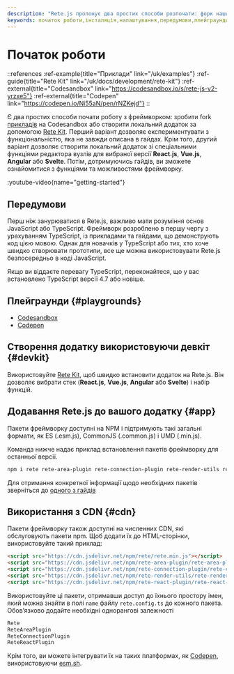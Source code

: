 ```yaml
---
description: "Rete.js пропонує два простих способи розпочати: форк наших прикладів на Codesandbox або створення локального додатку за допомогою Rete Kit. Дотримуйтеся наших гайдів, щоб ознайомитися з нашими функціями та можливостями"
keywords: початок роботи,інсталяція,налаштування,передумови,плейграунди, форк,rete kit
---
```


# Початок роботи

::references
:ref-example{title="Приклади" link="/uk/examples"}
:ref-guide{title="Rete Kit" link="/uk/docs/development/rete-kit"}
:ref-external{title="Codesandbox" link="https://codesandbox.io/s/rete-js-v2-yrzxe5"}
:ref-external{title="Codepen" link="https://codepen.io/Ni55aN/pen/rNZKejd"}
::

Є два простих способи почати роботу з фреймворком: зробити fork [прикладів](/uk/examples) на Codesandbox або створити локальний додаток за допомогою [Rete Kit](/uk/docs/development/rete-kit). Перший варіант дозволяє експериментувати з функціональністю, яка не завжди описана в гайдах. Крім того, другий варіант дозволяє створити локальний додаток зі спеціальними функціями редактора вузлів для вибраної версії **React.js**, **Vue.js**, **Angular** або **Svelte**. Потім, дотримуючись гайдів, ви зможете ознайомитися з функціями та можливостями фреймворку.

:youtube-video{name="getting-started"}

## Передумови

Перш ніж занурюватися в Rete.js, важливо мати розуміння основ JavaScript або TypeScript. Фреймворк розроблено в першу чергу з урахуванням TypeScript, із прикладами та гайдами, що демонструють код цією мовою. Однак для новачків у TypeScript або тих, хто хоче швидко створювати прототипи, все ще можна використовувати Rete.js безпосередньо в коді JavaScript.

Якщо ви віддаєте перевагу TypeScript, переконайтеся, що у вас встановлено TypeScript версії 4.7 або новіше.

## Плейграунди {#playgrounds}

- [Codesandbox](https://codesandbox.io/s/rete-js-v2-yrzxe5)
- [Codepen](https://codepen.io/Ni55aN/pen/rNZKejd)

## Створення додатку використовуючи девкіт {#devkit}

Використовуйте [Rete Kit](/uk/docs/development/rete-kit), щоб швидко встановити додаток на Rete.js. Він дозволяє вибрати стек (**React.js**, **Vue.js**, **Angular** або **Svelte**) і набір функцій.

## Додавання Rete.js до вашого додатку {#app}

Пакети фреймворку доступні на NPM і підтримують такі загальні формати, як ES (.esm.js), CommonJS (.common.js) і UMD (.min.js).

Команда нижче надає приклад встановлення пакетів фреймворку для останньої версії.

```bash
npm i rete rete-area-plugin rete-connection-plugin rete-render-utils rete-react-plugin react react-dom
```

Для отримання конкретної інформації щодо необхідних пакетів зверніться до [одного з гайдів](/uk/docs/guides/basic)


## Використання з CDN {#cdn}

Пакети фреймворку також доступні на численних CDN, які обслуговують пакети npm. Щоб додати їх до HTML-сторінки, використовуйте такий приклад:

```html
<script src="https://cdn.jsdelivr.net/npm/rete/rete.min.js"></script>
<script src="https://cdn.jsdelivr.net/npm/rete-area-plugin/rete-area-plugin.min.js"></script>
<script src="https://cdn.jsdelivr.net/npm/rete-connection-plugin/rete-connection-plugin.min.js"></script>
<script src="https://cdn.jsdelivr.net/npm/rete-render-utils/rete-render-utils.min.js"></script>
<script src="https://cdn.jsdelivr.net/npm/rete-react-plugin/rete-react-plugin.min.js"></script>
```

Використовуйте ці пакети, отримавши доступ до їхнього простору імен, який можна знайти в полі `name` файлу `rete.config.ts` до кожного пакета. Обов’язково додайте необхідні однорангові залежності

```js
Rete
ReteAreaPlugin
ReteConnectionPlugin
ReteReactPlugin
```

Крім того, ви можете інтегрувати їх на таких платформах, як [Codepen](https://codepen.io), використовуючи [esm.sh](https://esm.sh).
